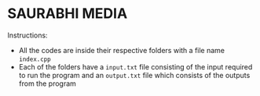 # SAURABHI MEDIA

Instructions:
- All the codes are inside their respective folders with a file name `index.cpp`
- Each of the folders have a `input.txt` file consisting of the input required to run the program and an `output.txt` file which consists of the outputs from the program

